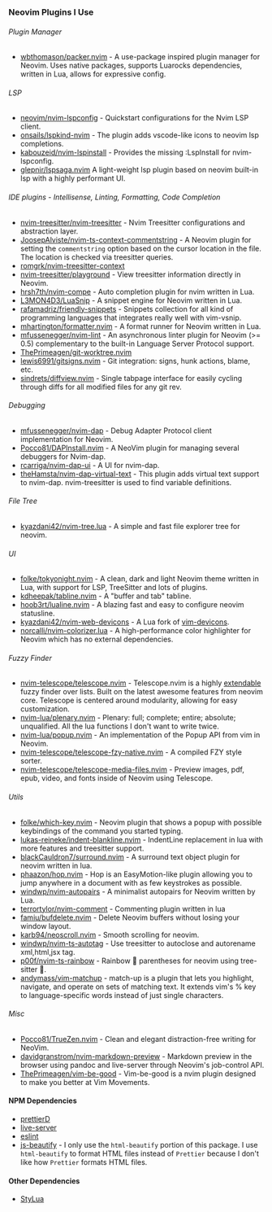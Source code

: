 
### Neovim Plugins I Use

###### Plugin Manager
- [wbthomason/packer.nvim](https://github.com/wbthomason/packer.nvim) - A use-package inspired plugin manager for Neovim. Uses native packages, supports Luarocks dependencies, written in Lua, allows for expressive config.

###### LSP 
- [neovim/nvim-lspconfig](https://github.com/neovim/nvim-lspconfig) - Quickstart configurations for the Nvim LSP client.
- [onsails/lspkind-nvim](https://github.com/onsails/lspkind-nvim) - The plugin adds vscode-like icons to neovim lsp completions.
- [kabouzeid/nvim-lspinstall](https://github.com/kabouzeid/nvim-lspinstall) - Provides the missing :LspInstall for nvim-lspconfig.
- [glepnir/lspsaga.nvim](https://github.com/glepnir/lspsaga.nvim) A light-weight lsp plugin based on neovim built-in lsp with a highly performant UI.


######  IDE plugins - Intellisense, Linting, Formatting, Code Completion
- [nvim-treesitter/nvim-treesitter](https://github.com/nvim-treesitter/nvim-treesitter) - Nvim Treesitter configurations and abstraction layer.
- [JoosepAlviste/nvim-ts-context-commentstring](https://github.com/JoosepAlviste/nvim-ts-context-commentstring) - A Neovim plugin for setting the `commentstring` option based on the cursor location in the file. The location is checked via treesitter queries.
- [romgrk/nvim-treesitter-context](https://github.com/romgrk/nvim-treesitter-context)
- [nvim-treesitter/playground](https://github.com/nvim-treesitter/playground) - View treesitter information directly in Neovim.
- [hrsh7th/nvim-compe](https://github.com/hrsh7th/nvim-compe) - Auto completion plugin for nvim written in Lua.
- [L3MON4D3/LuaSnip](https://github.com/L3MON4D3/LuaSnip) - A snippet engine for Neovim written in Lua.
- [rafamadriz/friendly-snippets](https://github.com/rafamadriz/friendly-snippets) - Snippets collection for all kind of programming languages that integrates really well with vim-vsnip.
- [mhartington/formatter.nvim](https://github.com/mhartington/formatter.nvim) - A format runner for Neovim written in Lua.
- [mfussenegger/nvim-lint](https://github.com/mfussenegger/nvim-lint) - An asynchronous linter plugin for Neovim (>= 0.5) complementary to the built-in Language Server Protocol support.
- [ThePrimeagen/git-worktree.nvim](https://github.com/ThePrimeagen/git-worktree.nvim)
- [lewis6991/gitsigns.nvim](https://github.com/lewis6991/gitsigns.nvim) - Git integration: signs, hunk actions, blame, etc.
- [sindrets/diffview.nvim](https://github.com/sindrets/diffview.nvim) - Single tabpage interface for easily cycling through diffs for all modified files for any git rev.

###### Debugging
- [mfussenegger/nvim-dap](https://github.com/mfussenegger/nvim-dap) - Debug Adapter Protocol client implementation for Neovim.
- [Pocco81/DAPInstall.nvim](https://github.com/Pocco81/DAPInstall.nvim) - A NeoVim plugin for managing several debuggers for Nvim-dap.
- [rcarriga/nvim-dap-ui](https://github.com/rcarriga/nvim-dap-ui) - A UI for nvim-dap.
- [theHamsta/nvim-dap-virtual-text](https://github.com/theHamsta/nvim-dap-virtual-text) - This plugin adds virtual text support to nvim-dap. nvim-treesitter is used to find variable definitions.


###### File Tree
- [kyazdani42/nvim-tree.lua](https://github.com/kyazdani42/nvim-tree.lua) - A simple and fast file explorer tree for neovim.


###### UI
- [folke/tokyonight.nvim](https://github.com/folke/tokyonight.nvim) - A clean, dark and light Neovim theme written in Lua, with support for LSP, TreeSitter and lots of plugins.
- [kdheepak/tabline.nvim](https://github.com/kdheepak/tabline.nvim) - A "buffer and tab" tabline.
- [hoob3rt/lualine.nvim](https://github.com/hoob3rt/lualine.nvim) - A blazing fast and easy to configure neovim statusline.
- [kyazdani42/nvim-web-devicons](https://github.com/kyazdani42/nvim-web-devicons) - A Lua fork of [vim-devicons](https://github.com/ryanoasis/vim-devicons).
- [norcalli/nvim-colorizer.lua](https://github.com/norcalli/nvim-colorizer.lua) - A high-performance color highlighter for Neovim which has no external dependencies.

###### Fuzzy Finder
- [nvim-telescope/telescope.nvim](https://github.com/nvim-telescope/telescope.nvim) - Telescope.nvim is a highly [extendable](https://github.com/nvim-telescope/telescope.nvim/wiki/Extensions) fuzzy finder over lists. Built on the latest awesome features from neovim core. Telescope is centered around modularity, allowing for easy customization.
- [nvim-lua/plenary.nvim](https://github.com/nvim-lua/plenary.nvim) - Plenary: full; complete; entire; absolute; unqualified. All the lua functions I don't want to write twice.
- [nvim-lua/popup.nvim](https://github.com/nvim-lua/popup.nvim) - An implementation of the Popup API from vim in Neovim.
- [nvim-telescope/telescope-fzy-native.nvim](https://github.com/nvim-telescope/telescope-fzy-native.nvim) - A compiled FZY style sorter.
- [nvim-telescope/telescope-media-files.nvim](https://github.com/nvim-telescope/telescope-media-files.nvim) - Preview images, pdf, epub, video, and fonts inside of Neovim using Telescope.

###### Utils
- [folke/which-key.nvim](https://github.com/folke/which-key.nvim) - Neovim plugin that shows a popup with possible keybindings of the command you started typing.
- [lukas-reineke/indent-blankline.nvim](https://github.com/lukas-reineke/indent-blankline.nvim) - IndentLine replacement in lua with more features and treesitter support.
- [blackCauldron7/surround.nvim](https://github.com/blackCauldron7/surround.nvim) - A surround text object plugin for neovim written in lua.
- [phaazon/hop.nvim](https://github.com/phaazon/hop.nvim) - Hop is an EasyMotion-like plugin allowing you to jump anywhere in a document with as few keystrokes as possible.
- [windwp/nvim-autopairs](https://github.com/windwp/nvim-autopairs) - A minimalist autopairs for Neovim written by Lua.
- [terrortylor/nvim-comment](https://github.com/b3nj5m1n/kommentary) - Commenting plugin written in lua
- [famiu/bufdelete.nvim](https://github.com/famiu/bufdelete.nvim) - Delete Neovim buffers without losing your window layout.
- [karb94/neoscroll.nvim](https://github.com/karb94/neoscroll.nvim) - Smooth scrolling for neovim.
- [windwp/nvim-ts-autotag](https://github.com/windwp/nvim-ts-autotag) - Use treesitter to autoclose and autorename xml,html,jsx tag.
- [p00f/nvim-ts-rainbow](https://github.com/p00f/nvim-ts-rainbow) - Rainbow :rainbow: parentheses for neovim using tree-sitter :rainbow:.
- [andymass/vim-matchup](https://github.com/andymass/vim-matchup) - match-up is a plugin that lets you highlight, navigate, and operate on sets of matching text. It extends vim's % key to language-specific words instead of just single characters.


###### Misc
- [Pocco81/TrueZen.nvim](https://github.com/Pocco81/TrueZen.nvim) - Clean and elegant distraction-free writing for NeoVim.
- [davidgranstrom/nvim-markdown-preview](https://github.com/davidgranstrom/nvim-markdown-preview) - Markdown preview in the browser using pandoc and live-server through Neovim's job-control API.
- [ThePrimeagen/vim-be-good](https://github.com/ThePrimeagen/vim-be-good) - Vim-be-good is a nvim plugin designed to make you better at Vim Movements.

#### NPM Dependencies
- [prettierD](https://github.com/fsouza/prettierd)
- [live-server](https://github.com/tapio/live-server)
- [eslint](https://github.com/eslint/eslint)
- [js-beautify](https://github.com/beautify-web/js-beautify) - I only use the `html-beautify` portion of this package. I use `html-beautify` to format HTML files instead of `Prettier` because I don't like how `Prettier` formats HTML files.

#### Other Dependencies
- [StyLua](https://github.com/JohnnyMorganz/StyLua)
